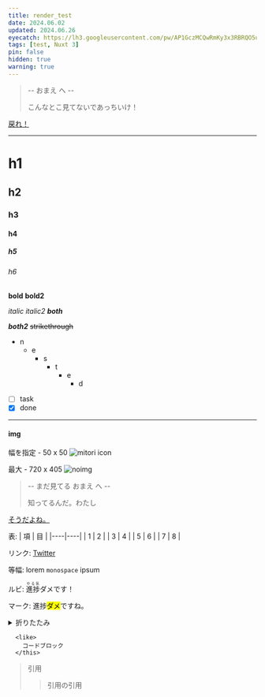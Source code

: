 ```yaml
---
title: render_test
date: 2024.06.02
updated: 2024.06.26
eyecatch: https://lh3.googleusercontent.com/pw/AP1GczMCQwRmKy3x3RBRQO5uSVf0a_zDvbYjgECO3qj4YhZZhX8iWEX6n5AmYeT0uR7x8Ktyyu3lEB_9dfH1aL2S4FtDAftWjG9h4RfqPGBzOF98VWSV64At-efk2VlCjBrHCSyp5Idrx34yT2QepVUrWZEu=w1600-h838-s-no
tags: [test, Nuxt 3]
pin: false
hidden: true
warning: true
---
```


> -- おまえ へ --
>
> こんなとこ見てないであっちいけ！

[戻れ！](/)

---

# h1
## h2
### h3
#### h4
##### h5
###### h6

**bold**
__bold2__

*italic*
_italic2_
***both***

___both2___
~~strikethrough~~

- n
  - e
    - s
      - t
        - e
          - d

- [ ] task
- [x] done

***

#### img
幅を指定 - 50 x 50
![mitori icon](https://lh3.googleusercontent.com/pw/AP1GczM7Iz95mrJPYQc-H_Akl8sjh86wofLmvoNc5nU3qMMP5z_zYs9jaPlQvKonWFCVPwDdQ1Yas6qUpU-EEPZtVp13nkHJTk5g-kcKBbzR4MzUYB2iHFC1xWU-n3VsRtD7Fg9siHkZOR64nNV0YtNGXKkc=w50-h50-s-no "mitori")

最大 - 720 x 405
![noimg](https://lh3.googleusercontent.com/pw/AP1GczO3KZi7Fh8eSBa8RaHXea7xbzJ0-DzuZLZCZyaBiGHBGNUN-yJ2QehXE38gmVz-QuU0e-5IGKKArsaMUoM40U-AyFPbr8sMVUjgrulDQhygJ_90cyfFORgqMAgkG7we6YTOcqFgrbqLw1y2BZi6xFA=w720-h405-s-no "noimg")


> -- まだ見てる おまえ へ --
>
> 知ってるんだ。わたし

[そうだよね。](/)


表:
| 項 | 目 |
|----|----|
|  1 |  2 |
|  3 |  4 |
|  5 |  6 |
|  7 |  8 |

リンク: [Twitter](https://twitter.com/)

等幅: lorem `monospace` ipsum

ルビ: <ruby><rb>進捗</rb><rt>やる気</rt></ruby>ダメです！

マーク: 進捗<mark>ダメ</mark>ですね。

<details>
<summary>折りたたみ</summary>
本当にダメなんですってば！
</details>

```vue:test.vue
  <like>
    コードブロック
  </this>
```

> 引用
>> 引用の引用


